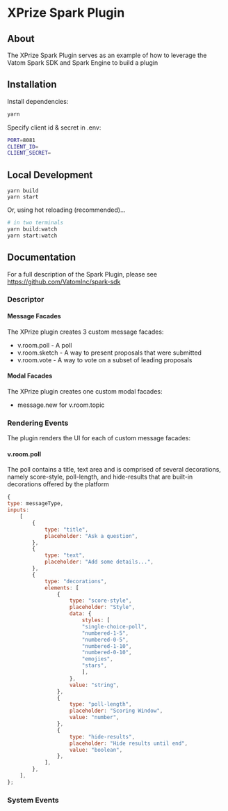 
# XPrize Spark Plugin

## About

The XPrize Spark Plugin serves as an example of how to leverage the Vatom Spark SDK and Spark Engine to build a plugin

## Installation

Install dependencies:

```bash
yarn
```

Specify client id & secret in .env:

```bash
PORT=8081
CLIENT_ID=
CLIENT_SECRET=
```

## Local Development

```
yarn build
yarn start
```

Or, using hot reloading (recommended)...

```bash
# in two terminals
yarn build:watch
yarn start:watch
```

## Documentation

For a full description of the Spark Plugin, please see https://github.com/VatomInc/spark-sdk

### Descriptor

#### Message Facades

The XPrize plugin creates 3 custom message facades:

* v.room.poll - A poll
* v.room.sketch - A way to present proposals that were submitted
* v.room.vote - A way to vote on a subset of leading proposals

#### Modal Facades

The XPrize plugin creates one custom modal facades:

* message.new for v.room.topic

### Rendering Events

The plugin renders the UI for each of custom message facades:

#### v.room.poll

The poll contains a title, text area and is comprised of several decorations, namely score-style, poll-length, and hide-results that are built-in decorations offered by the platform

```js
{
type: messageType,
inputs: 
    [
        {
            type: "title",
            placeholder: "Ask a question",
        },
        {
            type: "text",
            placeholder: "Add some details...",
        },
        {
            type: "decorations",
            elements: [
                {
                    type: "score-style",
                    placeholder: "Style",
                    data: {
                        styles: [
                        "single-choice-poll",
                        "numbered-1-5",
                        "numbered-0-5",
                        "numbered-1-10",
                        "numbered-0-10",
                        "emojies",
                        "stars",
                        ],
                    },
                    value: "string",
                },
                {
                    type: "poll-length",
                    placeholder: "Scoring Window",
                    value: "number",
                },
                {
                    type: "hide-results",
                    placeholder: "Hide results until end",
                    value: "boolean",
                },
            ],
        },
    ],
};

```



### System Events


